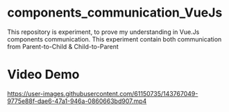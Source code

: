 # components_communication_VueJs
This repository is experiment, to prove my understanding in Vue.Js components communication. This experiment contain both communication from Parent-to-Child &amp; Child-to-Parent


# Video Demo
https://user-images.githubusercontent.com/61150735/143767049-9775e88f-dae6-47a1-946a-0860663bd907.mp4

